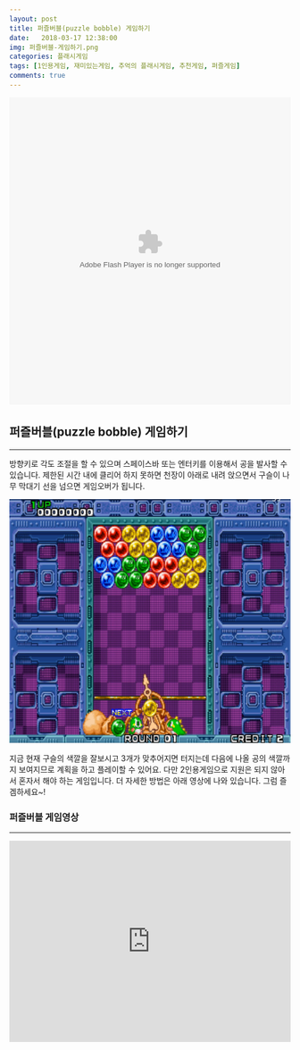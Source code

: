 ```yaml
---
layout: post
title: 퍼즐버블(puzzle bobble) 게임하기
date:   2018-03-17 12:38:00
img: 퍼즐버블-게임하기.png
categories: 플래시게임
tags: [1인용게임, 재미있는게임, 추억의 플래시게임, 추천게임, 퍼즐게임]
comments: true
---
```



<embed src="http://cfile1.uf.tistory.com/media/11197F4150051EAE08E082" type="application/x-shockwave-flash" width="100%" height="550">
<h2>퍼즐버블(puzzle bobble) 게임하기</h2>

<hr />

방향키로 각도 조절을 할 수 있으며 스페이스바 또는 엔터키를 이용해서 공을 발사할 수 있습니다. 제한된 시간 내에 클리어 하지 못하면 천장이 아래로 내려 앉으면서 구슬이 나무 막대기 선을 넘으면 게임오버가 됩니다.

<img class="alignnone wp-image-489" src="/images/퍼즐버블-게임하기.png" alt="" width="100%" height="436" />

지금 현재 구슬의 색깔을 잘보시고 3개가 맞추어지면 터지는데 다음에 나올 공의 색깔까지 보여지므로 계획을 하고 플레이할 수 있어요. 다만 2인용게임으로 지원은 되지 않아서 혼자서 해야 하는 게임입니다. 더 자세한 방법은 아래 영상에 나와 있습니다. 그럼 즐겜하세요~!
<h3>퍼즐버블 게임영상</h3>

<hr />

<iframe src="https://www.youtube.com/embed/SOMdYYPoyS8?rel=0" width="100%" height="360" frameborder="0" allowfullscreen="allowfullscreen"></iframe>